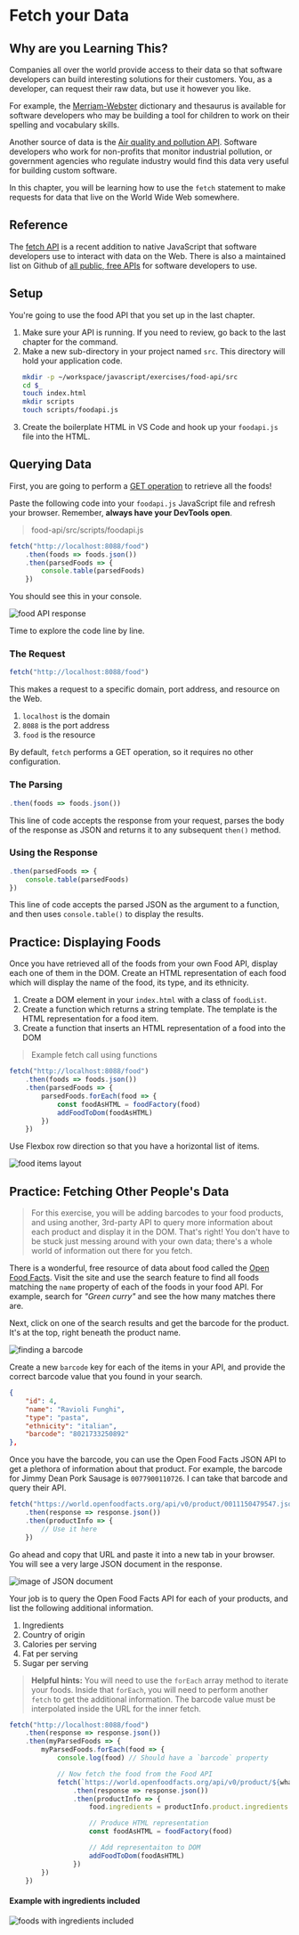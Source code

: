 # Fetch your Data

## Why are you Learning This?

Companies all over the world provide access to their data so that software developers can build interesting solutions for their customers. You, as a developer, can request their raw data, but use it however you like.

For example, the [Merriam-Webster](https://dictionaryapi.com/) dictionary and thesaurus is available for software developers who may be building a tool for children to work on their spelling and vocabulary skills.

Another source of data is the [Air quality and pollution API](https://www.airvisual.com/air-pollution-data-api). Software developers who work for non-profits that monitor industrial pollution, or government agencies who regulate industry would find this data very useful for building custom software.

In this chapter, you will be learning how to use the `fetch` statement to make requests for data that live on the World Wide Web somewhere.

## Reference

The [fetch API](https://developer.mozilla.org/en-US/docs/Web/API/Fetch_API/Using_Fetch) is a recent addition to native JavaScript that software developers use to interact with data on the Web. There is also a maintained list on Github of [all public, free APIs](https://github.com/toddmotto/public-apis) for software developers to use.

## Setup

You're going to use the food API that you set up in the last chapter.

1. Make sure your API is running. If you need to review, go back to the last chapter for the command.
1. Make a new sub-directory in your project named `src`. This directory will hold your application code.
    ```sh
    mkdir -p ~/workspace/javascript/exercises/food-api/src
    cd $_
    touch index.html
    mkdir scripts
    touch scripts/foodapi.js
    ```
1. Create the boilerplate HTML in VS Code and hook up your `foodapi.js` file into the HTML.

## Querying Data

First, you are going to perform a [GET operation](https://developer.mozilla.org/en-US/docs/Web/HTTP/Methods) to retrieve all the foods!

Paste the following code into your `foodapi.js` JavaScript file and refresh your browser. Remember, **always have your DevTools open**.

> food-api/src/scripts/foodapi.js

```js
fetch("http://localhost:8088/food")
    .then(foods => foods.json())
    .then(parsedFoods => {
        console.table(parsedFoods)
    })
```

You should see this in your console.

![food API response](./images/foodapi-response.png)

Time to explore the code line by line.

### The Request

```js
fetch("http://localhost:8088/food")
```

This makes a request to a specific domain, port address, and resource on the Web.

1. `localhost` is the domain
1. `8088` is the port address
1. `food` is the resource

By default, `fetch` performs a GET operation, so it requires no other configuration.

### The Parsing

```js
.then(foods => foods.json())
```

This line of code accepts the response from your request, parses the body of the response as JSON and returns it to any subsequent `then()` method.

### Using the Response

```js
.then(parsedFoods => {
    console.table(parsedFoods)
})
```

This line of code accepts the parsed JSON as the argument to a function, and then uses `console.table()` to display the results.

## Practice: Displaying Foods

Once you have retrieved all of the foods from your own Food API, display each one of them in the DOM. Create an HTML representation of each food which will display the name of the food, its type, and its ethnicity.

1. Create a DOM element in your `index.html` with a class of `foodList`.
1. Create a function which returns a string template. The template is the HTML representation for a food item.
1. Create a function that inserts an HTML representation of a food into the DOM

> Example fetch call using functions

```js
fetch("http://localhost:8088/food")
    .then(foods => foods.json())
    .then(parsedFoods => {
        parsedFoods.forEach(food => {
            const foodAsHTML = foodFactory(food)
            addFoodToDom(foodAsHTML)
        })
    })
```

Use Flexbox row direction so that you have a horizontal list of items.

![food items layout](./images/food-items.png)

## Practice: Fetching Other People's Data

> For this exercise, you will be adding barcodes to your food products, and using another, 3rd-party API to query more information about each product and display it in the DOM. That's right! You don't have to be stuck just messing around with your own data; there's a whole world of information out there for you fetch.

There is a wonderful, free resource of data about food called the [Open Food Facts](https://world.openfoodfacts.org/). Visit the site and use the search feature to find all foods matching the `name` property of each of the foods in your food API. For example, search for _"Green curry"_ and see the how many matches there are.

Next, click on one of the search results and get the barcode for the product. It's at the top, right beneath the product name.

![finding a barcode](./images/IRHRnpTxtF.gif)

Create a new `barcode` key for each of the items in your API, and provide the correct barcode value that you found in your search.

```json
{
    "id": 4,
    "name": "Ravioli Funghi",
    "type": "pasta",
    "ethnicity": "italian",
    "barcode": "8021733250892"
},
```

Once you have the barcode, you can use the Open Food Facts JSON API to get a plethora of information about that product. For example, the barcode for Jimmy Dean Pork Sausage is `0077900110726`. I can take that barcode and query their API.

```js
fetch("https://world.openfoodfacts.org/api/v0/product/0011150479547.json")
    .then(response => response.json())
    .then(productInfo => {
        // Use it here
    })
```

Go ahead and copy that URL and paste it into a new tab in your browser. You will see a very large JSON document in the response.

![image of JSON document](./images/openfoodapidetails.png)

Your job is to query the Open Food Facts API for each of your products, and list the following additional information.

1. Ingredients
1. Country of origin
1. Calories per serving
1. Fat per serving
1. Sugar per serving

> **Helpful hints:** You will need to use the `forEach` array method to iterate your foods. Inside that `forEach`, you will need to perform another `fetch` to get the additional information. The barcode value must be interpolated inside the URL for the inner fetch.

```js
fetch("http://localhost:8088/food")
    .then(response => response.json())
    .then(myParsedFoods => {
        myParsedFoods.forEach(food => {
            console.log(food) // Should have a `barcode` property

            // Now fetch the food from the Food API
            fetch(`https://world.openfoodfacts.org/api/v0/product/${what goes here?}.json`)
                .then(response => response.json())
                .then(productInfo => {
                    food.ingredients = productInfo.product.ingredients

                    // Produce HTML representation
                    const foodAsHTML = foodFactory(food)

                    // Add representaiton to DOM
                    addFoodToDom(foodAsHTML)
                })
        })
    })
```

#### Example with ingredients included

![foods with ingredients included](./images/foods-with-ingredients.png)
